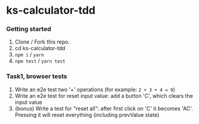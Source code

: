 # ks-calculator-tdd

### Getting started

1. Clone / Fork this repo.
2. cd ks-calculator-tdd
3. `npm i` / `yarn`
4. `npm test` / `yarn test`

### Task1, browser tests
1. Write an e2e test two '+' operations (for example: `2 + 3 + 4 = 9`)
2. Write an e2e test for reset input value: add a button 'C', which clears the input value
3. (bonus) Write a test for "reset all": after first click on 'C' it becomes 'AC'. Pressing it will reset everything (including prevValue state)
